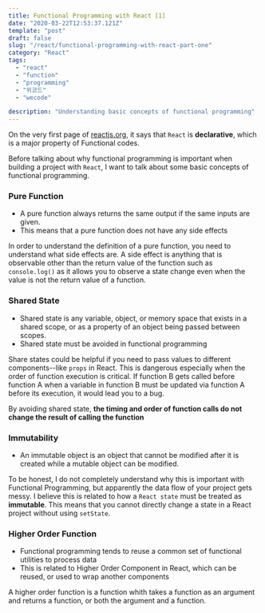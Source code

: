 ```yaml
---
title: Functional Programming with React [1]
date: "2020-03-22T12:53:37.121Z"
template: "post"
draft: false
slug: "/react/functional-programming-with-react-part-one"
category: "React"
tags:
  - "react"
  - "function"
  - "programming"
  - "위코드"
  - "wecode"

description: "Understanding basic concepts of functional programming"
---
```


On the very first page of [reactjs.org](https://reactjs.org), it says that `React` is **declarative**, which is a major property of Functional codes.

Before talking about why functional programming is important when building a project with `React`, I want to talk about some basic concepts of functional programming.

### Pure Function

- A pure function always returns the same output if the same inputs are given.
- This means that a pure function does not have any side effects

In order to understand the definition of a pure function, you need to understand what side effects are. A side effect is anything that is observable other than the return value of the function such as `console.log()` as it allows you to observe a state change even when the value is not the return value of a function.

### Shared State

- Shared state is any variable, object, or memory space that exists in a shared scope, or as a property of an object being passed between scopes.
- Shared state must be avoided in functional programming

Share states could be helpful if you need to pass values to different components--like `props` in React. This is dangerous especially when the order of function execution is critical. If function B gets called before function A when a variable in function B must be updated via function A before its execution, it would lead you to a bug.

By avoiding shared state, **the timing and order of function calls do not change the result of calling the function**

### Immutability

- An immutable object is an object that cannot be modified after it is created while a mutable object can be modified.

To be honest, I do not completely understand why this is important with Functional Programming, but apparently the data flow of your project gets messy. I believe this is related to how a `React state` must be treated as **immutable**. This means that you cannot directly change a state in a React project without using `setState`.

### Higher Order Function

- Functional programming tends to reuse a common set of functional utilities to process data
- This is related to Higher Order Component in React, which can be reused, or used to wrap another components

A higher order function is a function whith takes a function as an argument and returns a function, or both the argument and a function.
